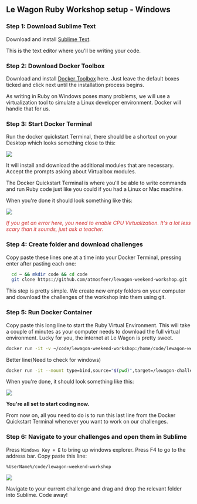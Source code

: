 ## Le Wagon Ruby Workshop setup - Windows

### Step 1: Download Sublime Text
Download and install [Sublime Text](https://www.sublimetext.com/3).

This is the text editor where you'll be writing your code.

### Step 2: Download Docker Toolbox
Download and install [Docker Toolbox](https://docs.docker.com/toolbox/toolbox_install_windows/) here. Just leave the default boxes ticked and click next until the installation process begins.

As writing in Ruby on Windows poses many problems, we will use a virtualization tool to simulate a Linux developer environment. Docker will handle that for us.

### Step 3: Start Docker Terminal
Run the docker quickstart Terminal, there should be a shortcut on your Desktop which looks something close to this:

![](images/docker_icon.png)


It will install and download the additional modules that are necessary. Accept the prompts asking about Virtualbox modules.

The Docker Quickstart Terminal is where you'll be able to write commands and run Ruby code just like you could if you had a Linux or Mac machine.

When you're done it should look something like this:

![](images/docker_terminal.png)

<span style="color: #d23333">*If you get an error here, you need to enable CPU Virtualization. It's a lot less scary than it sounds, just ask a teacher.*</span>

### Step 4: Create folder and download challenges
Copy paste these lines one at a time into your Docker Terminal, pressing enter after pasting each one:
```bash
  cd ~ && mkdir code && cd code
  git clone https://github.com/atmosfeer/lewagon-weekend-workshop.git
```

This step is pretty simple. We create new empty folders on your computer and download the challenges of the workshop into them using git.

### Step 5: Run Docker Container
Copy paste this long line to start the Ruby Virtual Environment. This will take a couple of minutes as your computer needs to download the full virtual environment. Lucky for you, the internet at Le Wagon is pretty sweet.

```bash
docker run -it -v ~/code/lewagon-weekend-workshop:/home/code/lewagon-weekend-workshop atmosfeer/lewagonsetup:latest /bin/zsh
```

Better line(Need to check for windows)

```bash
docker run -it --mount type=bind,source="$(pwd)",target=/lewagon-challenges atmosfeer/lewagonsetup:latest /bin/zsh
```

When you're done, it should look something like this:

![](images/docker_pull_complete.png)


**You're all set to start coding now.**

From now on, all you need to do is to run this last line from the Docker Quickstart Terminal whenever you want to work on our challenges.

### Step 6: Navigate to your challenges and open them in Sublime

Press `Windows Key + E` to bring up windows explorer.
Press F4 to go to the address bar.
Copy paste this line:

`%UserName%/code/lewagon-weekend-workshop`

![](images/explorer.png)


Navigate to your current challenge and drag and drop the relevant folder into Sublime. Code away!
